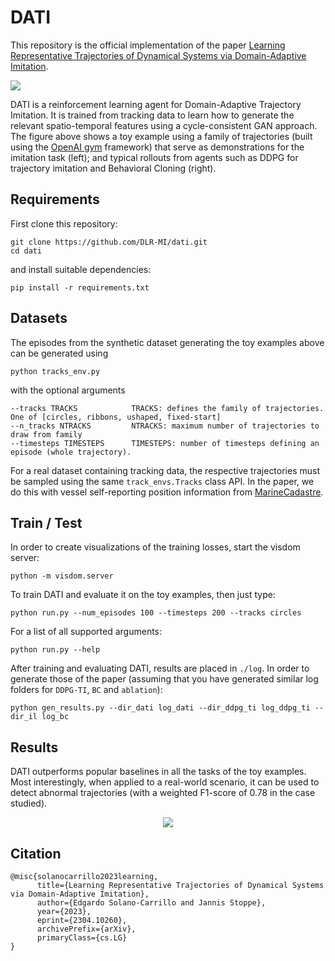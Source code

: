 # DATI
This repository is the official implementation of the paper [Learning Representative Trajectories of Dynamical Systems via Domain-Adaptive Imitation](https://arxiv.org/abs/2304.10260).

<img src='assets/tracks.png'> 

DATI is a reinforcement learning agent for Domain-Adaptive Trajectory Imitation. It is trained from tracking data to learn how to generate the relevant spatio-temporal features using a cycle-consistent GAN approach. The figure above shows a toy example using a family of trajectories (built using the [OpenAI gym](https://github.com/openai/gym) framework) that serve as demonstrations for the imitation task (left); and typical rollouts from agents such as DDPG for trajectory imitation and Behavioral Cloning (right).

## Requirements
First clone this repository:
```
git clone https://github.com/DLR-MI/dati.git
cd dati
```
and install suitable dependencies:
```
pip install -r requirements.txt
```

## Datasets
The episodes from the synthetic dataset generating the toy examples above can be generated using
```
python tracks_env.py
```
with the optional arguments

```commandline
--tracks TRACKS            TRACKS: defines the family of trajectories. One of [circles, ribbons, ushaped, fixed-start]
--n_tracks NTRACKS         NTRACKS: maximum number of trajectories to draw from family
--timesteps TIMESTEPS      TIMESTEPS: number of timesteps defining an episode (whole trajectory).
```
For a real dataset containing tracking data, the respective trajectories must be sampled using the same `track_envs.Tracks` class API. In the paper, we do this with vessel self-reporting position information from [MarineCadastre](https://marinecadastre.gov/AIS/).

## Train / Test
In order to create visualizations of the training losses, start the visdom server:
```
python -m visdom.server
```
To train DATI and evaluate it on the toy examples, then just type:
```
python run.py --num_episodes 100 --timesteps 200 --tracks circles
```
For a list of all supported arguments:
```
python run.py --help
```
After training and evaluating DATI, results are placed in `./log`. In order to generate those of the paper (assuming that you have generated similar log folders for `DDPG-TI`, `BC` and `ablation`):
```
python gen_results.py --dir_dati log_dati --dir_ddpg_ti log_ddpg_ti --dir_il log_bc
```

## Results
DATI outperforms popular baselines in all the tasks of the toy examples. Most interestingly, when applied to a real-world scenario, it can be used to detect abnormal trajectories (with a weighted F1-score of 0.78 in the case studied).

<p align="center">
  <img src='assets/abnormal.png'> 
</p>


## Citation

```
@misc{solanocarrillo2023learning,
      title={Learning Representative Trajectories of Dynamical Systems via Domain-Adaptive Imitation}, 
      author={Edgardo Solano-Carrillo and Jannis Stoppe},
      year={2023},
      eprint={2304.10260},
      archivePrefix={arXiv},
      primaryClass={cs.LG}
}
```